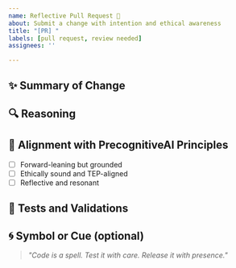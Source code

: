 ```yaml
---
name: Reflective Pull Request 🌌
about: Submit a change with intention and ethical awareness
title: "[PR] "
labels: [pull request, review needed]
assignees: ''

---
```


## ✨ Summary of Change

<!-- Briefly describe the change you're introducing -->

## 🔍 Reasoning

<!-- What inspired this change? Was it intuitive, technical, or both? -->

## 🧘 Alignment with PrecognitiveAI Principles

- [ ] Forward-leaning but grounded
- [ ] Ethically sound and TEP-aligned
- [ ] Reflective and resonant

## 🧪 Tests and Validations

<!-- List what has been tested, or any relevant use cases or simulations -->

## 🌀 Symbol or Cue (optional)

<!-- Share an image, word, or mantra that encapsulates this contribution -->

> *"Code is a spell. Test it with care. Release it with presence."*
